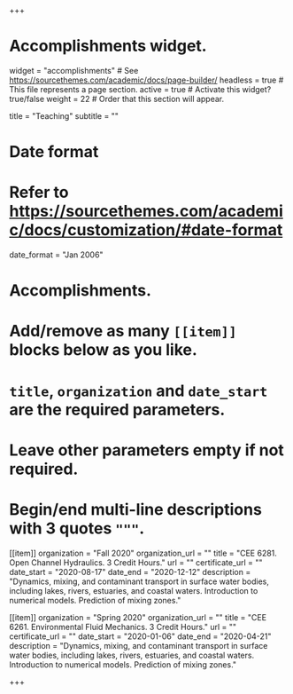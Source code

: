 +++
# Accomplishments widget.
widget = "accomplishments"  # See https://sourcethemes.com/academic/docs/page-builder/
headless = true  # This file represents a page section.
active = true  # Activate this widget? true/false
weight = 22  # Order that this section will appear.

title = "Teaching"
subtitle = ""

# Date format
#   Refer to https://sourcethemes.com/academic/docs/customization/#date-format
date_format = "Jan 2006"

# Accomplishments.
#   Add/remove as many `[[item]]` blocks below as you like.
#   `title`, `organization` and `date_start` are the required parameters.
#   Leave other parameters empty if not required.
#   Begin/end multi-line descriptions with 3 quotes `"""`.


[[item]]
  organization = "Fall 2020"
  organization_url = ""
  title = "CEE 6281. Open Channel Hydraulics. 3 Credit Hours."
  url = ""
  certificate_url = ""
  date_start = "2020-08-17"
  date_end = "2020-12-12"
  description = "Dynamics, mixing, and contaminant transport in surface water bodies, including lakes, rivers, estuaries, and coastal waters. Introduction to numerical models. Prediction of mixing zones."


[[item]]
  organization = "Spring 2020"
  organization_url = ""
  title = "CEE 6261. Environmental Fluid Mechanics. 3 Credit Hours."
  url = ""
  certificate_url = ""
  date_start = "2020-01-06"
  date_end = "2020-04-21"
  description = "Dynamics, mixing, and contaminant transport in surface water bodies, including lakes, rivers, estuaries, and coastal waters. Introduction to numerical models. Prediction of mixing zones."


+++
